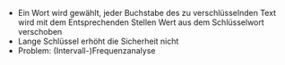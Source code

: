 - Ein Wort wird gewählt, jeder Buchstabe des zu verschlüsselnden Text wird mit dem Entsprechenden Stellen Wert aus dem Schlüsselwort verschoben
- Lange Schlüssel erhöht die Sicherheit nicht
- Problem: (Intervall-)Frequenzanalyse